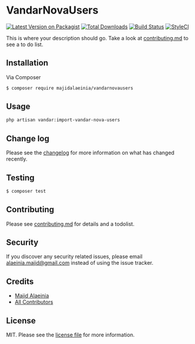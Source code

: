 # VandarNovaUsers

[![Latest Version on Packagist][ico-version]][link-packagist]
[![Total Downloads][ico-downloads]][link-downloads]
[![Build Status][ico-travis]][link-travis]
[![StyleCI][ico-styleci]][link-styleci]

This is where your description should go. Take a look at [contributing.md](contributing.md) to see a to do list.

## Installation

Via Composer

``` bash
$ composer require majidalaeinia/vandarnovausers
```

## Usage

```bash
php artisan vandar:import-vandar-nova-users
```

## Change log

Please see the [changelog](changelog.md) for more information on what has changed recently.

## Testing

``` bash
$ composer test
```

## Contributing

Please see [contributing.md](contributing.md) for details and a todolist.

## Security

If you discover any security related issues, please email alaeinia.majid@gmail.com instead of using the issue tracker.

## Credits

- [Majid Alaeinia][link-author]
- [All Contributors][link-contributors]

## License

MIT. Please see the [license file](license.md) for more information.

[ico-version]: https://img.shields.io/packagist/v/majidalaeinia/vandarnovausers.svg?style=flat-square
[ico-downloads]: https://img.shields.io/packagist/dt/majidalaeinia/vandarnovausers.svg?style=flat-square
[ico-travis]: https://img.shields.io/travis/majidalaeinia/vandarnovausers/master.svg?style=flat-square
[ico-styleci]: https://styleci.io/repos/12345678/shield

[link-packagist]: https://packagist.org/packages/majidalaeinia/vandarnovausers
[link-downloads]: https://packagist.org/packages/majidalaeinia/vandarnovausers
[link-travis]: https://travis-ci.org/majidalaeinia/vandarnovausers
[link-styleci]: https://styleci.io/repos/12345678
[link-author]: https://github.com/majidalaeinia
[link-contributors]: ../../contributors
